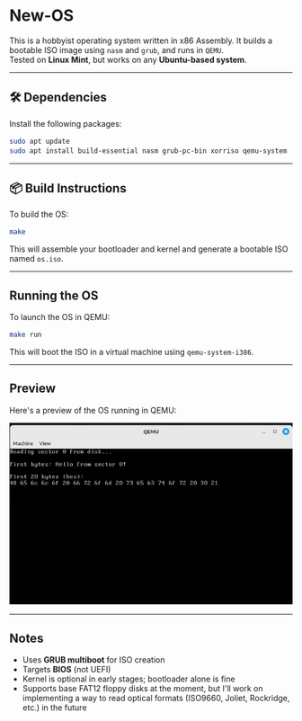# New-OS

This is a hobbyist operating system written in x86 Assembly. It builds a bootable ISO image using `nasm` and `grub`, and runs in `QEMU`.\
Tested on **Linux Mint**, but works on any **Ubuntu-based system**.

---

## 🛠 Dependencies

Install the following packages:

```bash
sudo apt update
sudo apt install build-essential nasm grub-pc-bin xorriso qemu-system
```

---

## 📦 Build Instructions

To build the OS:

```bash
make
```

This will assemble your bootloader and kernel and generate a bootable ISO named `os.iso`.

---

## Running the OS

To launch the OS in QEMU:

```bash
make run
```

This will boot the ISO in a virtual machine using `qemu-system-i386`.

---

## Preview

Here's a preview of the OS running in QEMU:

![OS Preview](images/OS.png)

---

## Notes

- Uses **GRUB multiboot** for ISO creation
- Targets **BIOS** (not UEFI)
- Kernel is optional in early stages; bootloader alone is fine
- Supports base FAT12 floppy disks at the moment, but I'll work on implementing a way to read optical formats (ISO9660, Joliet, Rockridge, etc.) in the future
